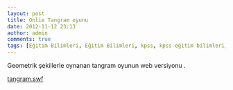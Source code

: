```yaml
---
layout: post
title: Onlie Tangram oyunu
date: 2012-11-12 23:13
author: admin
comments: true
tags: [Eğitim Bilimleri, Eğitim Bilimleri, kpss, kpss eğitim bilimleri, Multimedya]
---
```

Geometrik şekillerle oynanan tangram oyunun web versiyonu .

<a href="http://www.istegenc.com.tr/content/oyun/tangram/tangram.swf">tangram.swf</a>

